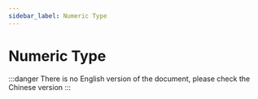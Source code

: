 ```yaml
---
sidebar_label: Numeric Type
---
```


# Numeric Type

:::danger
There is no English version of the document, please check the Chinese version
:::
